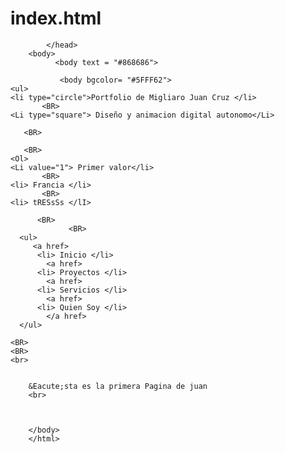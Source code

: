 # index.html

<html>
    <head>
        <title> Primera  pagina de juAan</title>
        <meta charsert="UTF-8">
        <Title> Bienvenidos Metahumanos a esta web </Title>

            </head>
        <body>
              <body text = "#868686">
              
               <body bgcolor= "#5FFF62">
    <ul>
    <li type="circle">Portfolio de Migliaro Juan Cruz </li>
           <BR>
    <Li type="square"> Diseño y animacion digital autonomo</Li>
    
       <BR>
   
       <BR>
    <Ol>
    <Li value="1"> Primer valor</li>
           <BR>
    <li> Francia </li> 
           <BR>
    <li> tRESsSs </lI>
   
          <BR>
                 <BR>
      <ul>
         <a href>
          <li> Inicio </li>
            <a href>
          <li> Proyectos </li>
            <a href>
          <li> Servicios </li>
            <a href>
          <li> Quien Soy </li>
            </a href>
      </ul>
      
    <BR>
    <BR>
    <br>
    
    
        &Eacute;sta es la primera Pagina de juan
        <br>
  

            
        </body>
        </html>
